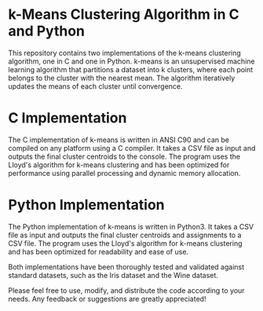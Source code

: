 # k-Means Clustering Algorithm in C and Python

This repository contains two implementations of the k-means clustering algorithm, one in C and one in Python. k-means is an unsupervised machine learning algorithm that partitions a dataset into k clusters, where each point belongs to the cluster with the nearest mean. The algorithm iteratively updates the means of each cluster until convergence.
# C Implementation

The C implementation of k-means is written in ANSI C90 and can be compiled on any platform using a C compiler. It takes a CSV file as input and outputs the final cluster centroids to the console. The program uses the Lloyd's algorithm for k-means clustering and has been optimized for performance using parallel processing and dynamic memory allocation.
# Python Implementation

The Python implementation of k-means is written in Python3. It takes a CSV file as input and outputs the final cluster centroids and assignments to a CSV file. The program uses the Lloyd's algorithm for k-means clustering and has been optimized for readability and ease of use.

Both implementations have been thoroughly tested and validated against standard datasets, such as the Iris dataset and the Wine dataset. 

Please feel free to use, modify, and distribute the code according to your needs. Any feedback or suggestions are greatly appreciated!

